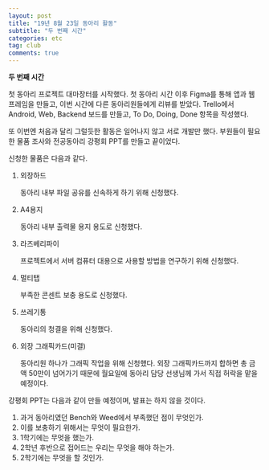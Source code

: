 ```yaml
---
layout: post
title: "19년 8월 23일 동아리 활동"
subtitle: "두 번째 시간"
categories: etc
tag: club
comments: true
---
```


**두 번째 시간**

첫 동아리 프로젝트 대마장터를 시작했다. 첫 동아리 시간 이후 Figma를 통해 앱과 웹 프레임을 만들고, 이번 시간에 다른 동아리원들에게 리뷰를 받았다. Trello에서 Android, Web, Backend 보드를 만들고, To Do, Doing, Done 항목을 작성했다.

또 이번엔 처음과 달리 그럴듯한 활동은 일어나지 않고 서로 개발만 했다. 부원들이 필요한 물품 조사와 전공동아리 강평회 PPT를 만들고 끝이었다.

신청한 물품은 다음과 같다.

1. 외장하드

   동아리 내부 파일 공유를 신속하게 하기 위해 신청했다.

2. A4용지

   동아리 내부 출력물 용지 용도로 신청했다.

3. 라즈베리파이

   프로젝트에서 서버 컴퓨터 대용으로 사용할 방법을 연구하기 위해 신청했다.

4. 멀티탭

   부족한 콘센트 보충 용도로 신청했다.

5. 쓰레기통

   동아리의 청결을 위해 신청했다.

6. 외장 그래픽카드(미결)

   동아리원 하나가 그래픽 작업을 위해 신청했다. 외장 그래픽카드까지 합하면 총 금액 50만이 넘어가기 때문에 월요일에 동아리 담당 선생님께 가서 직접 허락을 맡을 예정이다.



강평회 PPT는 다음과 같이 만들 예정이며, 발표는 하지 않을 것이다.

1. 과거 동아리였던 Bench와 Weed에서 부족했던 점이 무엇인가.
2. 이를 보충하기 위해서는 무엇이 필요한가.
3. 1학기에는 무엇을 했는가.
4. 2학년 후반으로 접어드는 우리는 무엇을 해야 하는가.
5. 2학기에는 무엇을 할 것인가.